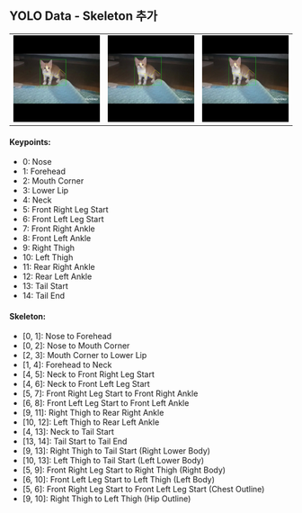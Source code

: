 ## YOLO Data - Skeleton 추가
<table>
  <tr>
    <td>
      <img src="./output_20201028_cat-arch-000156.mp4_frame_0_timestamp_0.jpg" alt="Cat Image 1" width="600"/>
    </td>
    <td>
      <img src="./output_20201028_cat-arch-000156.mp4_frame_12_timestamp_800.jpg" alt="Cat Image 2" width="600"/>
    </td>
    <td>
      <img src="./output_20201028_cat-arch-000156.mp4_frame_15_timestamp_1000.jpg" alt="Cat Image 3" width="600"/>
    </td>
  </tr>
</table>

#### Keypoints:
- 0: Nose
- 1: Forehead
- 2: Mouth Corner
- 3: Lower Lip
- 4: Neck
- 5: Front Right Leg Start
- 6: Front Left Leg Start
- 7: Front Right Ankle
- 8: Front Left Ankle
- 9: Right Thigh
- 10: Left Thigh
- 11: Rear Right Ankle
- 12: Rear Left Ankle
- 13: Tail Start
- 14: Tail End

#### Skeleton:
- [0, 1]: Nose to Forehead
- [0, 2]: Nose to Mouth Corner
- [2, 3]: Mouth Corner to Lower Lip
- [1, 4]: Forehead to Neck
- [4, 5]: Neck to Front Right Leg Start
- [4, 6]: Neck to Front Left Leg Start
- [5, 7]: Front Right Leg Start to Front Right Ankle
- [6, 8]: Front Left Leg Start to Front Left Ankle
- [9, 11]: Right Thigh to Rear Right Ankle
- [10, 12]: Left Thigh to Rear Left Ankle
- [4, 13]: Neck to Tail Start
- [13, 14]: Tail Start to Tail End
- [9, 13]: Right Thigh to Tail Start (Right Lower Body)
- [10, 13]: Left Thigh to Tail Start (Left Lower Body)
- [5, 9]: Front Right Leg Start to Right Thigh (Right Body)
- [6, 10]: Front Left Leg Start to Left Thigh (Left Body)
- [5, 6]: Front Right Leg Start to Front Left Leg Start (Chest Outline)
- [9, 10]: Right Thigh to Left Thigh (Hip Outline)
